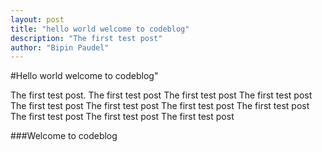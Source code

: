 ```yaml
---
layout: post
title: "hello world welcome to codeblog"
description: "The first test post"
author: "Bipin Paudel"
---
```


#Hello world welcome to codeblog"

The first test post. The first test post The first test post The first test post The first test post The first test post The first test post The first test post The first test post The first test post The first test post

###Welcome to codeblog

